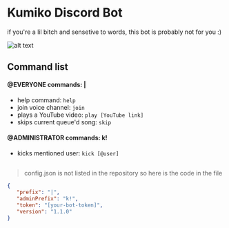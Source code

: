 # Kumiko Discord Bot 

if you're a lil bitch and sensetive to words, this bot is probably not for you :) 

![alt text](https://i.imgur.com/Gpd8H1W.png " ")

## Command list

#### @EVERYONE commands: |
* help command: `help`
* join voice channel: `join`
* plays a YouTube video: `play [YouTube link]`
* skips current queue'd song: `skip`

#### @ADMINISTRATOR commands: k!
* kicks mentioned user: `kick [@user]`
## 

> config.json is not listed in the repository so here is the code in the file

 ```json
 {
    "prefix": "|",
    "adminPrefix": "k!",
    "token": "[your-bot-token]",
    "version": "1.1.0"
}
```